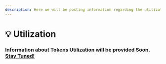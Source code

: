 ```yaml
---
description: Here we will be posting information regarding the utilization of our tokens.
---
```


# 💡 Utilization

### Information about Tokens Utilization will be provided Soon. [Stay Tuned!](https://discord.com/invite/dPNE6fK4S4)
